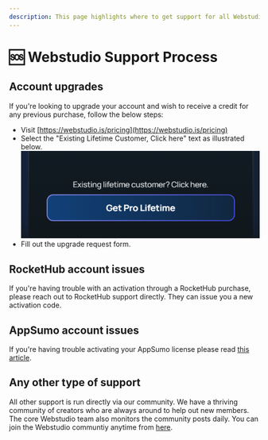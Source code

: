 ```yaml
---
description: This page highlights where to get support for all Webstudio customers.
---
```


# 🆘 Webstudio Support Process

## Account upgrades

If you're looking to upgrade your account and wish to receive a credit for any previous purchase, follow the below steps:&#x20;

* Visit [https://webstudio.is/pricing](https://webstudio.is/pricing)
* Select the "Existing Lifetime Customer, Click here" text as illustrated below. ![](<../.gitbook/assets/image (1) (1) (1) (1) (1).png>)
* Fill out the upgrade request form.&#x20;



## RocketHub account issues

If you're having trouble with an activation through a RocketHub purchase, please reach out to RocketHub support directly. They can issue you a new activation code.&#x20;



## AppSumo account issues

If you're having trouble activating your AppSumo license please read [this article](../errors/appsumo-redemption-failed.md).&#x20;



## Any other type of support

All other support is run directly via our community.  We have a thriving community of creators who are always around to help out new members. The core Webstudio team also monitors the community posts daily. You can join the Webstudio communtiy anytime from [here](https://wstd.us/community).&#x20;
